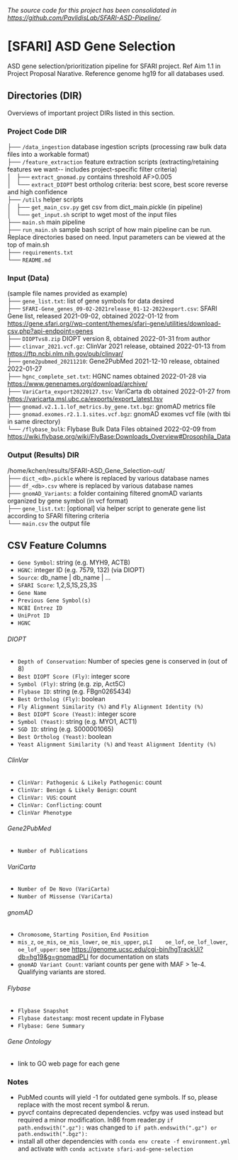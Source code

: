 *The source code for this project has been consolidated in https://github.com/PavlidisLab/SFARI-ASD-Pipeline/.*

# [SFARI] ASD Gene Selection
ASD gene selection/prioritization pipeline for SFARI project. Ref Aim 1.1 in Project Proposal Narative. 
Reference genome hg19 for all databases used.

## Directories (DIR)
Overviews of important project DIRs listed in this section.

### Project Code DIR
├── `/data_ingestion` database ingestion scripts (processing raw bulk data files into a workable format)  
├── `/feature_extraction` feature extraction scripts (extracting/retaining features we want-- includes project-specific filter criteria)  
│   ├── `extract_gnomad.py` contains threshold AF>0.005   
│   └── `extract_DIOPT` best ortholog criteria: best score, best score reverse and high confidence   
├── `/utils` helper scripts  
│   ├── `get_main_csv.py` get csv from dict_main.pickle (in pipeline)  
│   └── `get_input.sh` script to wget most of the input files  
├── `main.sh` main pipeline    
├── `run_main.sh` sample bash script of how main pipeline can be run. Replace directories based on need. Input parameters can be viewed at the top of main.sh    
├── `requirements.txt`  
└── `README.md`  
 
### Input (Data)
(sample file names provided as example)  
├── `gene_list.txt`: list of gene symbols for data desired    
├── `SFARI-Gene_genes_09-02-2021release_01-12-2022export.csv`: SFARI Gene list, released 2021-09-02, obtained 2022-01-12 from https://gene.sfari.org//wp-content/themes/sfari-gene/utilities/download-csv.php?api-endpoint=genes    
├── `DIOPTvs8.zip` DIOPT version 8, obtained 2022-01-31 from author  
├── `clinvar_2021.vcf.gz`: ClinVar 2021 release, obtained 2022-01-13 from https://ftp.ncbi.nlm.nih.gov/pub/clinvar/   
├── `gene2pubmed_20211210`: Gene2PubMed 2021-12-10 release, obtained 2022-01-27   
├── `hgnc_complete_set.txt`: HGNC names obtained 2022-01-28 via https://www.genenames.org/download/archive/   
├── `VariCarta_export20220127.tsv`: VariCarta db obtained 2022-01-27 from https://varicarta.msl.ubc.ca/exports/export_latest.tsv   
├── `gnomad.v2.1.1.lof_metrics.by_gene.txt.bgz`: gnomAD metrics file  
├── `gnomad.exomes.r2.1.1.sites.vcf.bgz`: gnomAD exomes vcf file (with tbi in same directory)  
└── `/flybase_bulk`: Flybase Bulk Data Files obtained 2022-02-09 from https://wiki.flybase.org/wiki/FlyBase:Downloads_Overview#Drosophila_Data    

### Output (Results) DIR
/home/kchen/results/SFARI-ASD_Gene_Selection-out/  
├── `dict_<db>.pickle` where <db> is replaced by various database names   
├── `df_<db>.csv` where <db> is replaced by various database names  
├── `gnomAD_Variants`: a folder containing filtered gnomAD variants organized by gene symbol (in vcf format)  
├── `gene_list.txt`: [optional] via helper script to generate gene list according to SFARI filtering criteria  
└── `main.csv` the output file  

## CSV Feature Columns
- `Gene Symbol`: string (e.g. MYH9, ACTB)  
- `HGNC`: integer ID (e.g. 7579, 132) (via DIOPT)  
- `Source`: db_name | db_name | ...  
- `SFARI Score`: 1,2,S,1S,2S,3S   
- `Gene Name`
- `Previous Gene Symbol(s)`
- `NCBI Entrez ID`
- `UniProt ID`
- `HGNC`
###### DIOPT  
- `Depth of Conservation`: Number of species gene is conserved in (out of 8)
- `Best DIOPT Score (Fly)`: integer score  
- `Symbol (Fly)`: string (e.g. zip, Act5C)  
- `Flybase ID`: string (e.g. FBgn0265434)  
- `Best Ortholog (Fly)`: boolean  
- `Fly Alignment Similarity (%)` and `Fly Alignment Identity (%)`  
- `Best DIOPT Score (Yeast)`: integer score  
- `Symbol (Yeast)`: string (e.g. MYO1, ACT1)
- `SGD ID`: string (e.g. S000001065)
- `Best Ortholog (Yeast)`: boolean
- `Yeast Alignment Similarity (%)` and `Yeast Alignment Identity (%)`  
###### ClinVar  
- `ClinVar: Pathogenic & Likely Pathogenic`: count
- `ClinVar: Benign & Likely Benign`: count
- `ClinVar: VUS`: count
- `ClinVar: Conflicting`: count  
- `ClinVar Phenotype`
###### Gene2PubMed
- `Number of Publications`
###### VariCarta
- `Number of De Novo (VariCarta)`
- `Number of Missense (VariCarta)`
###### gnomAD
- `Chromosome`, `Starting Position`, `End Position`
- `mis_z`,	`oe_mis`,	`oe_mis_lower`,	`oe_mis_upper`,	`pLI	oe_lof`,	`oe_lof_lower`,	`oe_lof_upper`: see https://genome.ucsc.edu/cgi-bin/hgTrackUi?db=hg19&g=gnomadPLI for documentation on stats
- `gnomAD Variant Count`: variant counts per gene with MAF > 1e-4. Qualifying variants are stored.
###### Flybase
- `Flybase Snapshot`	
- `Flybase datestamp`: most recent update in Flybase
- `Flybase: Gene Summary`
###### Gene Ontology
- link to GO web page for each gene
 
 
 ### Notes
 - PubMed counts will yield -1 for outdated gene symbols. If so, please replace with the most recent symbol & rerun.  
 - pyvcf contains deprecated dependencies. vcfpy was used instead but required a minor modification. ln86 from reader.py `if path.endswith(".gz"):` was changed to `if path.endswith(".gz") or path.endswith(".bgz"):`       
 - install all other dependencies with `conda env create -f environment.yml` and activate with `conda activate sfari-asd-gene-selection`   



